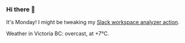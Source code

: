 ### Hi there :wave:

It's Monday! I might be tweaking my [Slack workspace analyzer action](https://github.com/bewuethr/slack-analyzer).

Weather in Victoria BC: overcast, at +7°C.

